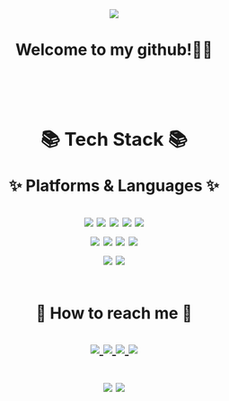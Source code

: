 <div align=center>
	<img src="https://capsule-render.vercel.app/api?type=waving&color=auto&height=250&section=header&text=Yhist%20Github!&fontSize=70">
</div>
	<h1 align=center> Welcome to my github!👋🏻 <h1>	
<br>
	
<div align=center>
	<h3>📚 Tech Stack 📚</h3>
	<p>✨ Platforms & Languages ✨</p>
</div>
<div align="center">
	<img src="https://img.shields.io/badge/HTML5-E34F26?style=flat&logo=HTML5&logoColor=white" />
	<img src="https://img.shields.io/badge/CSS3-1572B6?style=flat&logo=CSS3&logoColor=white" />
	<img src="https://img.shields.io/badge/JavaScript-F7DF1E?style=flat&logo=JavaScript&logoColor=white" />
	<img src="https://img.shields.io/badge/jQuery-0769AD?style=flat&logo=jQuery&logoColor=white" />
	<img src="https://img.shields.io/badge/Vue.js-4FC08D?style=flat&logo=Vue.js&logoColor=white" />
	<br>
	<img src="https://img.shields.io/badge/Figma-F24E1E?style=flat&logo=Figma&logoColor=white" />
	<img src="https://img.shields.io/badge/Sass-CC6699?style=flat&logo=Sass&logoColor=white" />
	<img src="https://img.shields.io/badge/Bootstrap-7952B3?style=flat&logo=Bootstrap&logoColor=white" />
	<img src="https://img.shields.io/badge/Windi CSS-48B0F1?style=flat&logo=Windi CSS&logoColor=white" />
	<br>
	<img src="https://img.shields.io/badge/GitHub-181717?style=flat&logo=GitHub&logoColor=white" />
	<img src="https://img.shields.io/badge/Notion-000000?style=flat&logo=Notion&logoColor=white" />
</div>


<br>
<div align=center>
	<p>🎨 How to reach me 🎨</p>
</div>
<div align=center>
	<a href="https://yhist.github.io/" target="_blank">
		<img src="https://img.shields.io/badge/Portfolio-F06B66?style=flat&logo=Micro.blog&logoColor=white" />
	</a>
	<a href="mailto:yhyh0903@gmail.com">
	<img src="https://img.shields.io/badge/Mail-43B1B0?style=flat&logo=Gmail&logoColor=white" />
	</a>
	<a href="#">
	<img src="https://img.shields.io/badge/Notion-000000?style=flat&logo=Notion&logoColor=white" />
	</a>
	<a href="https://open.kakao.com/o/sXrenCHe" target="_blank">
	<img src="https://img.shields.io/badge/KakaoTalk-FFCD00?style=flat&logo=KakaoTalk&logoColor=white" />
	</a>
	<br>
</div>

<br>

<div align=center>
	<img src="https://github-readme-stats.vercel.app/api/top-langs/?username=yhist&layout=compact">
	<img src="https://github-readme-stats.vercel.app/api?username=yhist&show_icons=true&theme=onedark">
</div>


<!---
yhist/yhist is a ✨ special ✨ repository because its `README.md` (this file) appears on your GitHub profile.
You can click the Preview link to take a look at your changes.
--->


